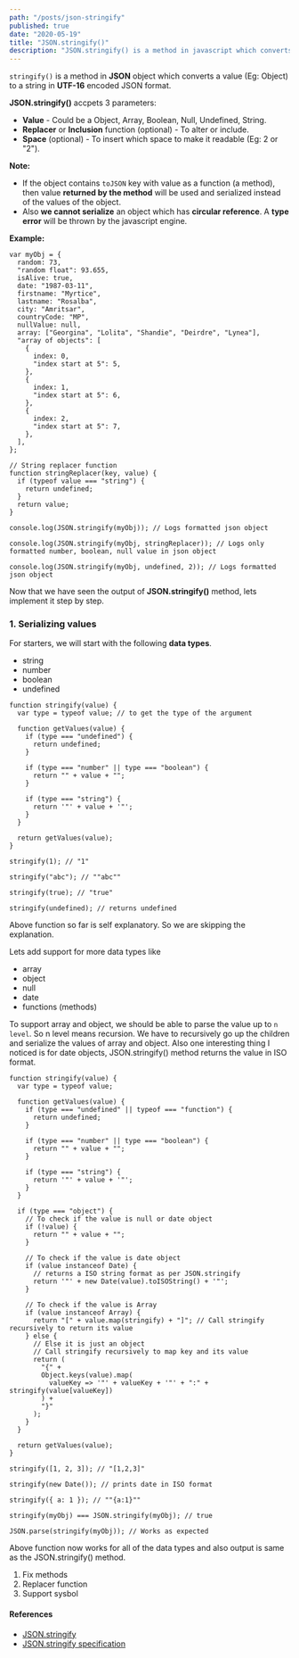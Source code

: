 ```yaml
---
path: "/posts/json-stringify"
published: true
date: "2020-05-19"
title: "JSON.stringify()"
description: "JSON.stringify() is a method in javascript which converts a value (Eg: Object) to a JSON string."
---
```


`stringify()` is a method in **JSON** object which converts a value (Eg: Object) to a string in **UTF-16** encoded JSON format.

**JSON.stringify()** accpets 3 parameters:

- **Value** - Could be a Object, Array, Boolean, Null, Undefined, String.
- **Replacer** or **Inclusion** function (optional) - To alter or include.
- **Space** (optional) - To insert which space to make it readable (Eg: 2 or "2").

**Note:**

- If the object contains `toJSON` key with value as a function (a method), then value **returned by the method** will be used and serialized instead of the values of the object.
- Also **we cannot serialize** an object which has **circular reference**. A **type error** will be thrown by the javascript engine.

**Example:**

```js{numberLines: true}{111}
var myObj = {
  random: 73,
  "random float": 93.655,
  isAlive: true,
  date: "1987-03-11",
  firstname: "Myrtice",
  lastname: "Rosalba",
  city: "Amritsar",
  countryCode: "MP",
  nullValue: null,
  array: ["Georgina", "Lolita", "Shandie", "Deirdre", "Lynea"],
  "array of objects": [
    {
      index: 0,
      "index start at 5": 5,
    },
    {
      index: 1,
      "index start at 5": 6,
    },
    {
      index: 2,
      "index start at 5": 7,
    },
  ],
};

// String replacer function
function stringReplacer(key, value) {
  if (typeof value === "string") {
    return undefined;
  }
  return value;
}

console.log(JSON.stringify(myObj)); // Logs formatted json object

console.log(JSON.stringify(myObj, stringReplacer)); // Logs only formatted number, boolean, null value in json object

console.log(JSON.stringify(myObj, undefined, 2)); // Logs formatted json object
```

Now that we have seen the output of **JSON.stringify()** method, lets implement it step by step.

### 1. Serializing values

For starters, we will start with the following **data types**.

- string
- number
- boolean
- undefined

```js{numberLines: true}{2,5,9,13-14}
function stringify(value) {
  var type = typeof value; // to get the type of the argument

  function getValues(value) {
    if (type === "undefined") {
      return undefined;
    }

    if (type === "number" || type === "boolean") {
      return "" + value + "";
    }

    if (type === "string") {
      return '"' + value + '"';
    }
  }

  return getValues(value);
}

stringify(1); // "1"

stringify("abc"); // ""abc""

stringify(true); // "true"

stringify(undefined); // returns undefined
```

Above function so far is self explanatory. So we are skipping the explanation.

Lets add support for more data types like

- array
- object
- null
- date
- functions (methods)

To support array and object, we should be able to parse the value up to `n level`. So n level means recursion. We have to recursively go up the children and serialize the values of array and object. Also one interesting thing I noticed is for date objects, JSON.stringify() method returns the value in ISO format.

```js{numberLines: true}{20,25-27,31-32,37-41}
function stringify(value) {
  var type = typeof value;

  function getValues(value) {
    if (type === "undefined" || typeof === "function") {
      return undefined;
    }

    if (type === "number" || type === "boolean") {
      return "" + value + "";
    }

    if (type === "string") {
      return '"' + value + '"';
    }
  }

  if (type === "object") {
    // To check if the value is null or date object
    if (!value) {
      return "" + value + "";
    }

    // To check if the value is date object
    if (value instanceof Date) {
      // returns a ISO string format as per JSON.stringify
      return '"' + new Date(value).toISOString() + '"';
    }

    // To check if the value is Array
    if (value instanceof Array) {
      return "[" + value.map(stringify) + "]"; // Call stringify recursively to return its value
    } else {
      // Else it is just an object
      // Call stringify recursively to map key and its value
      return (
        "{" +
        Object.keys(value).map(
          valueKey => '"' + valueKey + '"' + ":" + stringify(value[valueKey])
        ) +
        "}"
      );
    }
  }

  return getValues(value);
}

stringify([1, 2, 3]); // "[1,2,3]"

stringify(new Date()); // prints date in ISO format

stringify({ a: 1 }); // ""{a:1}""

stringify(myObj) === JSON.stringify(myObj); // true

JSON.parse(stringify(myObj)); // Works as expected
```

Above function now works for all of the data types and also output is same as the JSON.stringify() method.

<!-- TODO -->

1. Fix methods
2. Replacer function
3. Support sysbol

#### References

- [JSON.stringify](https://developer.mozilla.org/en-US/docs/Web/JavaScript/Reference/Global_Objects/JSON/stringify)
- [JSON.stringify specification](https://tc39.es/ecma262/#sec-json.stringify)

